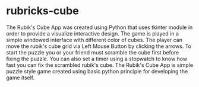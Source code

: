 # rubricks-cube
The Rubik's Cube App was created using Python that uses tkinter module in order to provide a visualize interactive design. The game is played in a simple windowed interface with different color of cubes. The player can move the rubik's cube grid via Left Mouse Button by clicking the arrows. To start the puzzle you or your friend must scramble the cube first before fixing the puzzle. You can also set a timer using a stopwatch to know how fast you can fix the scrambled rubik's cube. The Rubik's Cube App is simple puzzle style game created using basic python principle for developing the game itself. 
